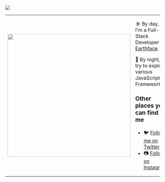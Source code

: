 <table border="0" cellspacing="0" cellpadding="0">
  <tr>
    <td style="border: 0";>
      <img width="400" src="https://user-images.githubusercontent.com/35024367/211268819-39fcab63-e1c5-49b1-b47b-d6e07be8c49c.jpg" />
    </td>
    <td style="border: 0";>
      <p>
        ☀️ By day, I'm a Full-Stack Developer at <a href="https://earthface.biz">Earthface<a/>.
      </p>
      <p>
        🌙 By night, I try to explore various JavaScript Framework.
      </p>
      <h3>Other places you can find me</h3>
      <ul>
        <li>
          🐦 <a href="https://twitter.com/n_ezaz">Follow me on Twitter</a>
        </li>
        <li>
          📷 <a href="https://www.instagram.com/ezaz_20">Follow on Instagram</a>
        </li>
      </ul>
    </td>
  </tr>
   <tr>
      <img src="https://holopin.me/ezaz" />
  </tr>
</table>
